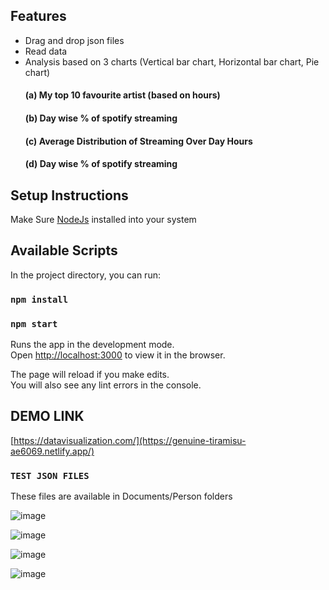 ## Features

- Drag and drop json files
- Read data
- Analysis based on 3 charts (Vertical bar chart, Horizontal bar chart, Pie chart)
   #### (a) My top 10 favourite artist (based on hours) ####
   #### (b) Day wise % of spotify streaming ####
   #### (c) Average Distribution of Streaming Over Day Hours ####
   #### (d) Day wise % of spotify streaming ####

## Setup Instructions
Make Sure [NodeJs](https://nodejs.org/en/download/) installed into your system

## Available Scripts

In the project directory, you can run:
### `npm install`
### `npm start`

Runs the app in the development mode.<br>
Open [http://localhost:3000](http://localhost:3000) to view it in the browser.

The page will reload if you make edits.<br>
You will also see any lint errors in the console.

## DEMO LINK
[https://datavisualization.com/](https://genuine-tiramisu-ae6069.netlify.app/)

### `TEST JSON FILES`
These files are available in Documents/Person folders

![image](https://user-images.githubusercontent.com/42898923/180663688-7383d917-2aea-406a-8697-0fe194150a87.png)

![image](https://user-images.githubusercontent.com/42898923/180663700-9f302561-d8ca-47a9-bb17-80ecd9a0acd2.png)

![image](https://user-images.githubusercontent.com/42898923/180663714-2ee70a6e-4399-416d-8e17-394b41ac1c82.png)

![image](https://user-images.githubusercontent.com/42898923/180663725-9906a4a4-4b49-4658-807a-5374ff2cb689.png)


